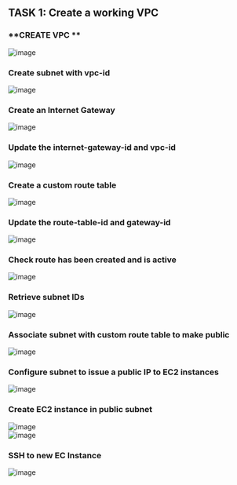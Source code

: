 ## **TASK 1: Create a working VPC**<br />
### **CREATE VPC **<br />
![image](https://user-images.githubusercontent.com/89054503/160119616-5432de95-99e4-4cbd-910b-690f17b1b034.png)<br />
### Create subnet with vpc-id<br />
![image](https://user-images.githubusercontent.com/89054503/160119734-e893f283-c5b4-4984-818f-365658fea289.png)<br />
### Create an Internet Gateway<br />
![image](https://user-images.githubusercontent.com/89054503/160119790-17e10bc5-a2c2-49aa-8894-8f845351a8ea.png)<br />
### Update the internet-gateway-id and vpc-id<br />
![image](https://user-images.githubusercontent.com/89054503/160119841-e0322054-79fa-4cd2-b4bd-05eaf6c32847.png)<br />
### Create a custom route table<br />
![image](https://user-images.githubusercontent.com/89054503/160119860-d85c6b4c-3f6e-4841-be53-f7959f73c7e8.png)<br />
### Update the route-table-id and gateway-id <br />
![image](https://user-images.githubusercontent.com/89054503/160119888-ea4aa94a-3efd-4a82-adb9-4cf8bb10424c.png)<br />
### Check route has been created and is active<br />
![image](https://user-images.githubusercontent.com/89054503/160119923-9581b1ff-0ac6-4287-aad6-e6c0b3ec4c7b.png)<br />
### Retrieve subnet IDs<br />
![image](https://user-images.githubusercontent.com/89054503/160119939-e3a9d3f9-6157-4c88-8055-331da1c1f424.png)<br />
### Associate subnet with custom route table to make public <br />
![image](https://user-images.githubusercontent.com/89054503/160119964-c38f9d58-72f1-461c-8df0-021e76e87bc4.png)<br />
### Configure subnet to issue a public IP to EC2 instances<br />
![image](https://user-images.githubusercontent.com/89054503/160120012-458ac51f-9836-43ac-8ad8-065739d143cf.png)<br />
### Create EC2 instance in public subnet<br />
![image](https://user-images.githubusercontent.com/89054503/160120041-2407372b-2439-4d6c-abe8-cc27e4dcb81b.png)<br />
![image](https://user-images.githubusercontent.com/89054503/160120062-4bcb6d59-c8f1-4b4a-b6b1-0eb5a63e6645.png)<br />
### SSH to new EC Instance<br />
![image](https://user-images.githubusercontent.com/89054503/160120103-46b389c9-12ff-4d07-afcf-46c5340b90c4.png)<br />
